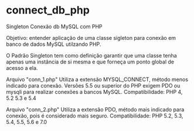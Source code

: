 # connect_db_php
Singleton Conexão db MySQL com PHP

Objetivo: entender aplicação de uma classe sigleton para conexão em banco de dados MySQL utilzando PHP.

O Padrão Singleton tem como definição garantir que uma classe tenha apenas uma instância de si mesma e que forneça um ponto global de acesso a ela.

Arquivo "conn_1.php"
Utiliza a extensão MYSQL_CONNECT, método menos indicado para conexão. Versões 5.5 ou superior do PHP exigem PDO ou mysqli para realizar conexões a bancos MySQL.
Compatibilidade: PHP 4, 5.2 5.3 e 5.4

Arquivo "conn_2.php"
Utiliza a extensão PDO, método mais indicado para conexão, pois é considerado mais seguro.
Compatibilidade: PHP 5.2, 5.3, 5.4, 5.5, 5.6 e 7.0
